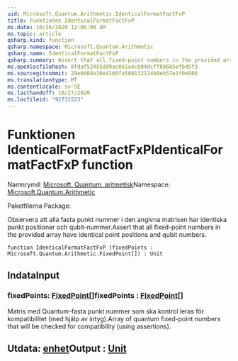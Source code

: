 ```yaml
---
uid: Microsoft.Quantum.Arithmetic.IdenticalFormatFactFxP
title: Funktionen IdenticalFormatFactFxP
ms.date: 10/26/2020 12:00:00 AM
ms.topic: article
qsharp.kind: function
qsharp.namespace: Microsoft.Quantum.Arithmetic
qsharp.name: IdenticalFormatFactFxP
qsharp.summary: Assert that all fixed-point numbers in the provided array have identical point positions and qubit numbers.
ms.openlocfilehash: 8fdaf52455dd9ac061a4c084dcff89685efbd5f3
ms.sourcegitcommit: 29e0d88a30e4166fa580132124b0eb57e1f0e986
ms.translationtype: MT
ms.contentlocale: sv-SE
ms.lasthandoff: 10/27/2020
ms.locfileid: "92731523"
---
```

# <a name="identicalformatfactfxp-function"></a><span data-ttu-id="5d3d2-102">Funktionen IdenticalFormatFactFxP</span><span class="sxs-lookup"><span data-stu-id="5d3d2-102">IdenticalFormatFactFxP function</span></span>

<span data-ttu-id="5d3d2-103">Namnrymd: [Microsoft. Quantum. aritmetisk](xref:Microsoft.Quantum.Arithmetic)</span><span class="sxs-lookup"><span data-stu-id="5d3d2-103">Namespace: [Microsoft.Quantum.Arithmetic](xref:Microsoft.Quantum.Arithmetic)</span></span>

<span data-ttu-id="5d3d2-104">Paketfilerna [](https://nuget.org/packages/)</span><span class="sxs-lookup"><span data-stu-id="5d3d2-104">Package: [](https://nuget.org/packages/)</span></span>


<span data-ttu-id="5d3d2-105">Observera att alla fasta punkt nummer i den angivna matrisen har identiska punkt positioner och qubit-nummer.</span><span class="sxs-lookup"><span data-stu-id="5d3d2-105">Assert that all fixed-point numbers in the provided array have identical point positions and qubit numbers.</span></span>

```qsharp
function IdenticalFormatFactFxP (fixedPoints : Microsoft.Quantum.Arithmetic.FixedPoint[]) : Unit
```


## <a name="input"></a><span data-ttu-id="5d3d2-106">Indata</span><span class="sxs-lookup"><span data-stu-id="5d3d2-106">Input</span></span>

### <a name="fixedpoints--fixedpoint"></a><span data-ttu-id="5d3d2-107">fixedPoints: [FixedPoint](xref:Microsoft.Quantum.Arithmetic.FixedPoint)[]</span><span class="sxs-lookup"><span data-stu-id="5d3d2-107">fixedPoints : [FixedPoint](xref:Microsoft.Quantum.Arithmetic.FixedPoint)[]</span></span>

<span data-ttu-id="5d3d2-108">Matris med Quantum-fasta punkt nummer som ska kontrol leras för kompatibilitet (med hjälp av intyg).</span><span class="sxs-lookup"><span data-stu-id="5d3d2-108">Array of quantum fixed-point numbers that will be checked for compatibility (using assertions).</span></span>



## <a name="output--unit"></a><span data-ttu-id="5d3d2-109">Utdata: [enhet](xref:microsoft.quantum.lang-ref.unit)</span><span class="sxs-lookup"><span data-stu-id="5d3d2-109">Output : [Unit](xref:microsoft.quantum.lang-ref.unit)</span></span>

